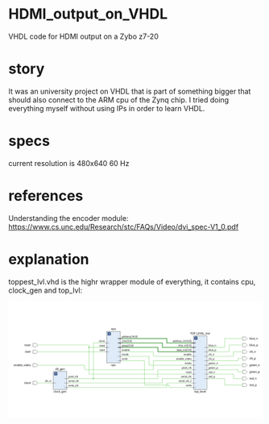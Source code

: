 # HDMI_output_on_VHDL
VHDL code for HDMI output on a Zybo z7-20

# story
It was an university project on VHDL that is part of something bigger that should also connect to the ARM cpu of the Zynq chip. I tried doing everything myself without using IPs in order to learn VHDL.

# specs
current resolution is 480x640 60 Hz

# references
Understanding the encoder module: https://www.cs.unc.edu/Research/stc/FAQs/Video/dvi_spec-V1_0.pdf


# explanation

toppest_lvl.vhd is the highr wrapper module of everything, it contains cpu, clock_gen and top_lvl:

![Screenshot](cpu_test.png)


